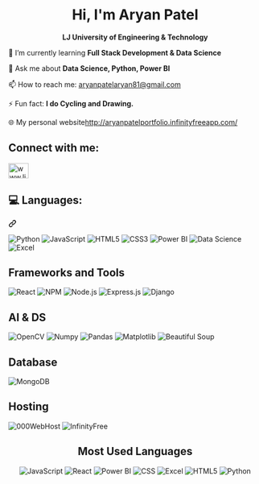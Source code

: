 <!-- Profile Heading -->
<h1 align="center">Hi, I'm Aryan Patel</h1>
<p align="center"><strong>LJ University of Engineering & Technology</strong></p>

<!-- Info and Links -->
<p>🌱 I’m currently learning <strong>Full Stack Development & Data Science</strong></p>
<p>💬 Ask me about <strong>Data Science, Python, Power BI</strong></p>
<p>📫 How to reach me: <a href="mailto:aryanpatelaryan81@gmail.com">aryanpatelaryan81@gmail.com</a></p>
<p>⚡ Fun fact: <strong>I do Cycling and Drawing.</strong></p>
<p>🌐 My personal website<a href="http://aryanpatelportfolio.infinityfreeapp.com/" target="_blank">http://aryanpatelportfolio.infinityfreeapp.com/</a></p>

<!-- Connect Links -->
  <h2>Connect with me:</h2>
  <a href="www.linkedin.com/in/aryan-patel-ap02" rel="nofollow">
    <img align="center" src="https://raw.githubusercontent.com/rahuldkjain/github-profile-readme-generator/master/src/images/icons/Social/linked-in-alt.svg" alt="www.linkedin.com/in/jai-joshi-872726234" height="30" width="40" style="max-width: 100%;">
  </a>

<!--Languages-->
  <div class="markdown-heading" dir="auto">
    <h2 class="heading-element" dir="auto">💻 Languages:</h2>
    <a id="user-content--languages" class="anchor" aria-label="Permalink: 💻 Languages:" href="#-languages"><svg class="octicon octicon-link" viewBox="0 0 16 16" version="1.1" width="16" height="16" aria-hidden="true">
      <path d="m7.775 3.275 1.25-1.25a3.5 3.5 0 1 1 4.95 4.95l-2.5 2.5a3.5 3.5 0 0 1-4.95 0 .751.751 0 0 1 .018-1.042.751.751 0 0 1 1.042-.018 1.998 1.998 0 0 0 2.83 0l2.5-2.5a2.002 2.002 0 0 0-2.83-2.83l-1.25 1.25a.751.751 0 0 1-1.042-.018.751.751 0 0 1-.018-1.042Zm-4.69 9.64a1.998 1.998 0 0 0 2.83 0l1.25-1.25a.751.751 0 0 1 1.042.018.751.751 0 0 1 .018 1.042l-1.25 1.25a3.5 3.5 0 1 1-4.95-4.95l2.5-2.5a3.5 3.5 0 0 1 4.95 0 .751.751 0 0 1-.018 1.042.751.751 0 0 1-1.042.018 1.998 1.998 0 0 0-2.83 0l-2.5 2.5a1.998 1.998 0 0 0 0 2.83Z"></path>
    </svg>
    </a>
    <p align="left">
      <img src="https://img.shields.io/badge/Python-3776AB?style=for-the-badge&logo=python&logoColor=white" alt="Python">
      <img src="https://img.shields.io/badge/JavaScript-F7DF1E?style=for-the-badge&logo=javascript&logoColor=black" alt="JavaScript">
      <img src="https://img.shields.io/badge/HTML5-E34F26?style=for-the-badge&logo=html5&logoColor=white" alt="HTML5">
      <img src="https://img.shields.io/badge/CSS3-1572B6?style=for-the-badge&logo=css3&logoColor=white" alt="CSS3">
      <img src="https://img.shields.io/badge/Power%20BI-F2C811?style=for-the-badge&logo=powerbi&logoColor=black" alt="Power BI">
      <img src="https://img.shields.io/badge/Data%20Science-FF6F00?style=for-the-badge&logo=data-science&logoColor=white" alt="Data Science">
      <img src="https://img.shields.io/badge/Excel-217346?style=for-the-badge&logo=microsoft-excel&logoColor=white" alt="Excel">
  </p>
  
  <h2>Frameworks and Tools</h2>
  <p align="left">
    <img src="https://img.shields.io/badge/React-61DAFB?style=for-the-badge&logo=react&logoColor=white" alt="React">
    <img src="https://img.shields.io/badge/NPM-CB3837?style=for-the-badge&logo=npm&logoColor=white" alt="NPM">
    <img src="https://img.shields.io/badge/Node.js-339933?style=for-the-badge&logo=node.js&logoColor=white" alt="Node.js">
    <img src="https://img.shields.io/badge/Express.js-000000?style=for-the-badge&logo=express&logoColor=white" alt="Express.js">
    <img src="https://img.shields.io/badge/Django-092E20?style=for-the-badge&logo=django&logoColor=white" alt="Django">
  </p>

  <h2>AI & DS</h2>
  <p align="left">
    <img src="https://img.shields.io/badge/OpenCV-5C3EE8?style=for-the-badge&logo=opencv&logoColor=white" alt="OpenCV">
    <img src="https://img.shields.io/badge/Numpy-013243?style=for-the-badge&logo=numpy&logoColor=white" alt="Numpy">
    <img src="https://img.shields.io/badge/Pandas-150458?style=for-the-badge&logo=pandas&logoColor=white" alt="Pandas">
    <img src="https://img.shields.io/badge/Matplotlib-3776AB?style=for-the-badge&logo=matplotlib&logoColor=white" alt="Matplotlib">
    <img src="https://img.shields.io/badge/Beautiful%20Soup-FFD43B?style=for-the-badge&logo=python&logoColor=white" alt="Beautiful Soup">
  </p>

  <h2>Database</h2>
  <p align="left">
    <img src="https://img.shields.io/badge/MongoDB-47A248?style=for-the-badge&logo=mongodb&logoColor=white" alt="MongoDB">
  </p>

  <h2>Hosting</h2>
  <p align="left">
    <img src="https://img.shields.io/badge/000WebHost-46E3B7?style=for-the-badge&logo=000webhost&logoColor=black" alt="000WebHost">
    <img src="https://img.shields.io/badge/InfinityFree-46E3B7?style=for-the-badge&logo=icloud&logoColor=black" alt="InfinityFree">
  </p>

  <!-- Stats Section (Optional) -->
  <h2 align="center">Most Used Languages</h2>
  
  <div align="center">
    <img src="https://img.shields.io/badge/JavaScript-20.1%25-yellow?style=for-the-badge&logo=javascript&logoColor=black" alt="JavaScript">
    <img src="https://img.shields.io/badge/React-20.5%25-61DAFB?style=for-the-badge&logo=react&logoColor=white" alt="React">
    <img src="https://img.shields.io/badge/Power%20BI-15.1%25-F2C811?style=for-the-badge&logo=power-bi&logoColor=black" alt="Power BI">
    <img src="https://img.shields.io/badge/CSS-15.2%25-1572B6?style=for-the-badge&logo=css3&logoColor=white" alt="CSS">
    <img src="https://img.shields.io/badge/Excel-14%25-217346?style=for-the-badge&logo=microsoft-excel&logoColor=white" alt="Excel">
    <img src="https://img.shields.io/badge/HTML5-10.2%25-E34F26?style=for-the-badge&logo=html5&logoColor=white" alt="HTML5">
    <img src="https://img.shields.io/badge/Python-10.2%25-3776AB?style=for-the-badge&logo=python&logoColor=white" alt="Python">
  </div>

</div>

  


<!--
**PatelAryan02/PatelAryan02** is a ✨ _special_ ✨ repository because its `README.md` (this file) appears on your GitHub profile.

Here are some ideas to get you started:

- 🔭 I’m currently working on ...
- 🌱 I’m currently learning ...
- 👯 I’m looking to collaborate on ...
- 🤔 I’m looking for help with ...
- 💬 Ask me about ...
- 📫 How to reach me: ...
- 😄 Pronouns: ...
- ⚡ Fun fact: ...
-->
